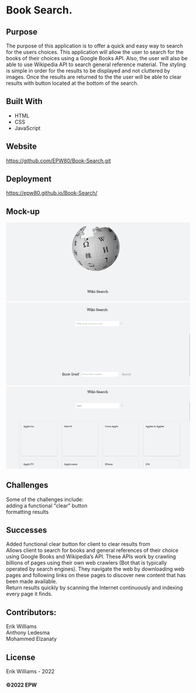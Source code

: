 # Book Search.

## Purpose
The purpose of this application is to offer a quick and easy way to search
for the users choices. This application will allow the user to search for the books of their choices
using a Google Books API. Also, the user will also be able to use Wikipedia API to search general reference material.
The styling is simple in order for the results to be displayed and not cluttered by images. Once the results are returned to the
the user will be able to clear results with button located at the bottom of the search.

## Built With

- HTML
- CSS
- JavaScript

## Website

https://github.com/EPW80/Book-Search.git

## Deployment

https://epw80.github.io/Book-Search/

## Mock-up

![Book-Search: Erik Williams](/assets/images/finalScreenShot.jpg)
![Book-Search: Erik Williams](/assets/images/finalScreenShot2.jpg)
![Book-Search: Erik Williams](/assets/images/finalScreenShot3.jpg)

## Challenges
Some of the challenges include:
<br />
adding a functional "clear" button 
<br />
formatting results
<br />

## Successes
Added functional clear button for client to clear results from
<br />
Allows client to search for books and general references of their choice using Google Books and Wikipedia’s API.
These APIs work by crawling billions of pages using their own web crawlers (Bot that is typically operated by search engines). They navigate the web by downloading web pages and following links on these pages to discover new content that has been made available.
<br />
Return results quickly by scanning the Internet continuously and indexing every page it finds.
<br />
## Contributors:

Erik Williams
<br />
Anthony Ledesma
<br />
Mohammed Elzanaty

## License

Erik Williams - 2022

#### ©️2022 EPW
